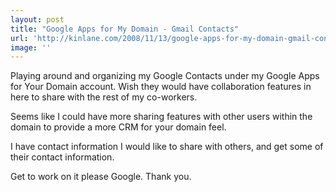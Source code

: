 ```yaml
---
layout: post
title: "Google Apps for My Domain - Gmail Contacts"
url: 'http://kinlane.com/2008/11/13/google-apps-for-my-domain-gmail-contacts/'
image: ''
---
```


Playing around and organizing my Google Contacts under my Google Apps for Your Domain account. Wish they would have collaboration features in here to share with the rest of my co-workers.

Seems like I could have more sharing features with other users within the domain to provide a more CRM for your domain feel.

I have contact information I would like to share with others, and get some of their contact information.

Get to work on it please Google. Thank you.